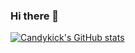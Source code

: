 ### Hi there 👋

<!--
**Candykick/Candykick** is a ✨ _special_ ✨ repository because its `README.md` (this file) appears on your GitHub profile.

Here are some ideas to get you started:

- 🔭 I’m currently working on ...
- 🌱 I’m currently learning ...
- 👯 I’m looking to collaborate on ...
- 🤔 I’m looking for help with ...
- 💬 Ask me about ...
- 📫 How to reach me: ...
- 😄 Pronouns: ...
- ⚡ Fun fact: ...
-->
[![Candykick's GitHub stats](https://github-readme-stats.vercel.app/api?username=Candykick)](https://github.com/anuraghazra/github-readme-stats)
